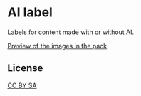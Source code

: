 # AI label

Labels for content made with or without AI.

[Preview of the images in the pack](image-pack/ai-label_pack-preview.png)

## License

[CC BY SA](https://creativecommons.org/licenses/by-sa/2.0/)